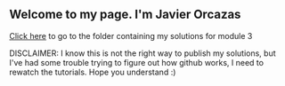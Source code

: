 ## Welcome to my page. I'm Javier Orcazas

[Click here](https://github.com/jorcazas/coursera/tree/coursera-assignements/module3-solution) to go to the folder containing my solutions for module 3

DISCLAIMER: I know this is not the right way to publish my solutions, but I've had some trouble trying to figure out how github works, I need to rewatch the tutorials. Hope you understand :)
